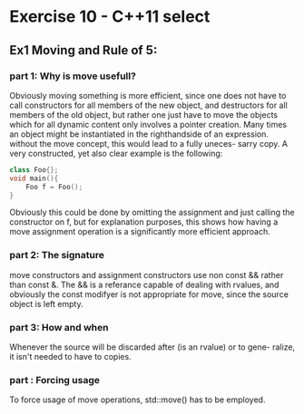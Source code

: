 Exercise 10 - C++11 select
==========================

## Ex1 Moving and Rule of 5:

### part 1: Why is move usefull?
Obviously moving something is more efficient, since one does not have to
call constructors for all members of the new object, and destructors for
all members of the old object, but rather one just have to move the
objects which for all dynamic content only involves a pointer creation.
Many times an object might be instantiated in the righthandside of an
expression. without the move concept, this would lead to a fully uneces-
sarry copy. A very constructed, yet also clear example is the following:
```c++
class Foo{};
void main(){
    Foo f = Foo();
}
```
Obviously this could be done by omitting the assignment and just calling
the constructor on f, but for explanation purposes, this shows how
having a move assignment operation is a significantly more efficient 
approach.

### part 2: The signature
move constructors and assignment constructors use non const && rather
than const &. The && is a referance capable of dealing with rvalues, and
obviously the const modifyer is not appropriate for move, since the 
source object is left empty.

### part 3: How and when
Whenever the source will be discarded after (is an rvalue) or to gene-
ralize, it isn't needed to have to copies.

### part : Forcing usage
To force usage of move operations, std::move() has to be employed.